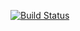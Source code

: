 [![Build Status](https://travis-ci.com/naciriii/nodemongo.svg?token=BdUX1en7cRp59zMftthz&branch=master)](https://travis-ci.com/naciriii/nodemongo)
